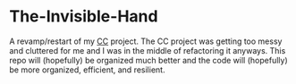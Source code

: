 # The-Invisible-Hand
A revamp/restart of my [CC](https://github.com/NatAug62/CC) project. The CC project was getting too messy and cluttered for me and I was in the middle of refactoring it anyways. This repo will (hopefully) be organized much better and the code will (hopefully) be more organized, efficient, and resilient.
